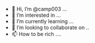 - 👋 Hi, I’m @camp003 ...
- 👀 I’m interested in ...
- 🌱 I’m currently learning ...
- 💞️ I’m looking to collaborate on ..
- 📫 How to be rich ....

<!---
camp003/camp003 is a ✨ special ✨ repository because its `README.md` (this file) appears on your GitHub profile.
You can click the Preview link to take a look at your changes.
--->
